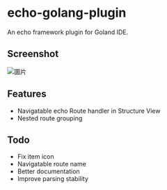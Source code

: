 # echo-golang-plugin

An echo framework plugin for Goland IDE.

## Screenshot
![圖片](https://github.com/yurisoba/echo-golang-plugin/assets/111110621/e9e1888d-68cc-4c94-bd0e-c7d7696895e3)

## Features
- Navigatable echo Route handler in Structure View
- Nested route grouping

## Todo
- Fix item icon
- Navigatable route name
- Better documentation
- Improve parsing stability
